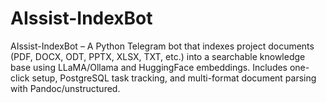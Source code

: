 # AIssist-IndexBot
AIssist-IndexBot – A Python Telegram bot that indexes project documents (PDF, DOCX, ODT, PPTX, XLSX, TXT, etc.) into a searchable knowledge base using LLaMA/Ollama and HuggingFace embeddings. Includes one-click setup, PostgreSQL task tracking, and multi-format document parsing with Pandoc/unstructured.
